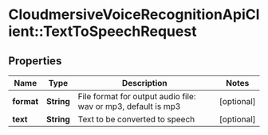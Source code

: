 # CloudmersiveVoiceRecognitionApiClient::TextToSpeechRequest

## Properties
Name | Type | Description | Notes
------------ | ------------- | ------------- | -------------
**format** | **String** | File format for output audio file: wav or mp3, default is mp3 | [optional] 
**text** | **String** | Text to be converted to speech | [optional] 


